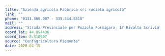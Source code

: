 ```yaml
---
title: "Azienda agricola Fabbrica srl società agricola"
link: ""
phone: "0131.860.007 - 335.544.8818"
mail: ""
address: "Strada Provinciale per Pozzolo Formigaro, 17 Rivalta Scrivia"
coord_lat: 44.854436
coord_lon: 8.818907
source: "Confagricoltura Piemonte"
date: 2020-04-15
---
```

